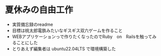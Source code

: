 # 夏休みの自由工作
  * 実質備忘録のreadme
  * 目標は桃太郎電鉄みたいなギスギス双六ゲームを作ること
  * WEBアプリケーションっで作りたくなったのでRuby　on　Railsを触ってみることにした
  * とりあえず編集者は ubuntu22.04LTS で環境構築した